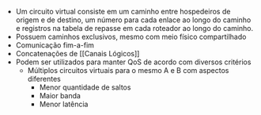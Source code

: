 - Um circuito virtual consiste em um caminho entre hospedeiros de origem e de destino, um número para cada enlace ao longo do caminho e registros na tabela de repasse em cada roteador ao longo do caminho. 
- Possuem caminhos exclusivos, mesmo com meio físico compartilhado
- Comunicação fim-a-fim
- Concatenações de [[Canais Lógicos]]
- Podem ser utilizados para manter QoS de acordo com diversos critérios
	- Múltiplos circuitos virtuais para o mesmo A e B com aspectos diferentes
		- Menor quantidade de saltos
		- Maior banda
		- Menor latência